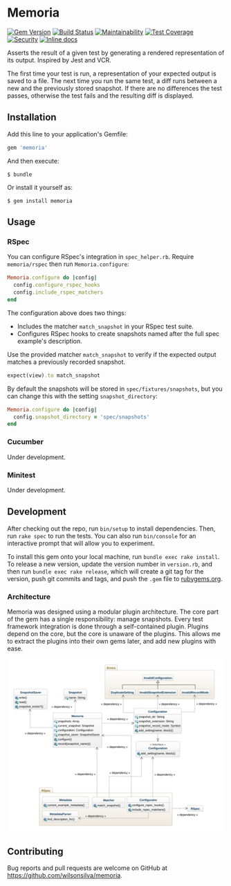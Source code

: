 # Memoria

[![Gem Version](https://badge.fury.io/rb/memoria.svg)](https://badge.fury.io/rb/memoria)
[![Build Status](https://travis-ci.org/wilsonsilva/memoria.svg?branch=master)](https://travis-ci.org/wilsonsilva/memoria)
[![Maintainability](https://api.codeclimate.com/v1/badges/ffa08ae5daf70c87c68f/maintainability)](https://codeclimate.com/github/wilsonsilva/memoria/maintainability)
[![Test Coverage](https://api.codeclimate.com/v1/badges/ffa08ae5daf70c87c68f/test_coverage)](https://codeclimate.com/github/wilsonsilva/memoria/test_coverage)
[![Security](https://hakiri.io/github/wilsonsilva/memoria/master.svg)](https://hakiri.io/github/wilsonsilva/memoria/master)
[![Inline docs](http://inch-ci.org/github/wilsonsilva/memoria.svg?branch=master)](http://inch-ci.org/github/wilsonsilva/memoria)

Asserts the result of a given test by generating a rendered representation of its output. Inspired by Jest and VCR.

The first time your test is run, a representation of your expected output is saved to a file. The next time you
run the same test, a diff runs between a new and the previously stored snapshot. If there are no differences the test
passes, otherwise the test fails and the resulting diff is displayed.

## Installation

Add this line to your application's Gemfile:

```ruby
gem 'memoria'
```

And then execute:

    $ bundle

Or install it yourself as:

    $ gem install memoria

## Usage

### RSpec

You can configure RSpec's integration in `spec_helper.rb`. Require `memoria/rspec` then run `Memoria.configure`:

```ruby
Memoria.configure do |config|
  config.configure_rspec_hooks
  config.include_rspec_matchers
end
```

The configuration above does two things:
- Includes the matcher `match_snapshot` in your RSpec test suite.
- Configures RSpec hooks to create snapshots named after the full spec example's description.

Use the provided matcher `match_snapshot` to verify if the expected output matches a previously recorded snapshot.

```ruby
expect(view).to match_snapshot
```

By default the snapshots will be stored in `spec/fixtures/snapshots`, but you can change this with the setting
`snapshot_directory`:

```ruby
Memoria.configure do |config|
  config.snapshot_directory = 'spec/snapshots'
end
```

### Cucumber
Under development.

### Minitest
Under development.

## Development

After checking out the repo, run `bin/setup` to install dependencies. Then, run `rake spec` to run the tests. You can
also run `bin/console` for an interactive prompt that will allow you to experiment.

To install this gem onto your local machine, run `bundle exec rake install`. To release a new version, update the
version number in `version.rb`, and then run `bundle exec rake release`, which will create a git tag for the version,
push git commits and tags, and push the `.gem` file to [rubygems.org](https://rubygems.org).

### Architecture

Memoria was designed using a modular plugin architecture. The core part of the gem has a single responsibility:
manage snapshots. Every test framework integration is done through a self-contained plugin. Plugins depend on the core,
but the core is unaware of the plugins. This allows me to extract the plugins into their own gems later, and
add new plugins with ease.

![Class Diagram](https://github.com/wilsonsilva/memoria/blob/master/documentation/class-diagram.svg)

## Contributing

Bug reports and pull requests are welcome on GitHub at https://github.com/wilsonsilva/memoria.
